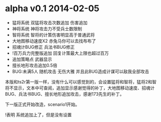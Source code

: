 # alpha v0.1 2014-02-05

- 猛将系统 双猛将攻击次数追加 伤害追加
- 神将系统 神将攻击力不受兵士数限制
- 智将系统 智将的计策伤害明显高于普通武将
- 大地图移动速度X2 赤兔马你可以去找布布了
- 招魂计BUG修正 兵法书BUG修正
- !百万兵力完整版追加 回复计策最大上限也超过百万
- 追加策略点 武器显示
- 擅长地形攻击追加0.5倍
- BUG:未满5人 随机攻击 无伤大雅 并且此BUG造成计谋可以敌我全部攻击

本版和ts2r第一版一样，没有什么可以感觉到的，会设置猛将和智将，猛将2和智将不显示，文本中可查阅，追加显示感谢觉得的补丁，大地图移动速度、招魂计BUG、兵法书BUG、擅长地形追加攻击，感谢173先生的补丁。

下一版正式开始改造，scenario1开始。

!表明 系统追加上了，但是没有设置